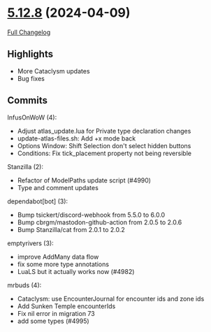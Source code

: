 # [5.12.8](https://github.com/WeakAuras/WeakAuras2/tree/5.12.8) (2024-04-09)

[Full Changelog](https://github.com/WeakAuras/WeakAuras2/compare/5.12.7...5.12.8)

## Highlights

 - More Cataclysm updates
- Bug fixes 

## Commits

InfusOnWoW (4):

- Adjust atlas_update.lua for Private type declaration changes
- update-atlas-files.sh: Add +x mode back
- Options Window: Shift Selection don't select hidden buttons
- Conditions: Fix tick_placement property not being reversible

Stanzilla (2):

- Refactor of ModelPaths update script (#4990)
- Type and comment updates

dependabot[bot] (3):

- Bump tsickert/discord-webhook from 5.5.0 to 6.0.0
- Bump cbrgm/mastodon-github-action from 2.0.5 to 2.0.6
- Bump Stanzilla/cat from 2.0.1 to 2.0.2

emptyrivers (3):

- improve AddMany data flow
- fix some more type annotations
- LuaLS but it actually works now (#4982)

mrbuds (4):

- Cataclysm: use EncounterJournal for encounter ids and zone ids
- Add Sunken Temple encounterIds
- Fix nil error in migration 73
- add some types (#4995)

